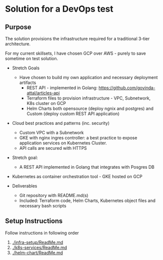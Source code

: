 
# Solution for a DevOps test

## Purpose

The solution provisions the infrastructure required for a traditional 3-tier architecture.


For my current skillsets, I have chosen GCP over AWS - purely to save sometime on test solution. 

* Stretch Goals
    * Have chosen to build my own application and necessary deployment artifacts
        * REST API - implemented in Golang: https://github.com/govinda-attal/articles-api
        * Terraform files to provision infrastructure - VPC, Subnetwork, K8s cluster on GCP
        * Helm Charts both opensource (deploy ngnix and postgres) and Custom (deploy custom REST API application)



* Cloud best practices and patterns (inc. security)
    * Custom VPC with a Subnetwork
    * GKE with nginx ingres controller: a best practice to expose application services on Kubernetes Cluster.
    * API calls are secured with HTTPS

* Stretch goal:
    * A REST API implemented in Golang that integrates with Posgres DB

* Kubernetes as container orchestration tool - GKE hosted on GCP

* Deliverables
    * Git repository with README.md(s)
    * Included: Terraform code, Helm Charts, Kubernetes object files and necessary bash scripts

## Setup Instructions

Follow instructions in following order
1. [./infra-setup/ReadMe.md](./infra-setup/ReadMe.md)
2. [./k8s-services/ReadMe.md](./k8s-services/ReadMe.md)
3. [./helm-chart/ReadMe.md](./helm-chart/ReadMe.md)

